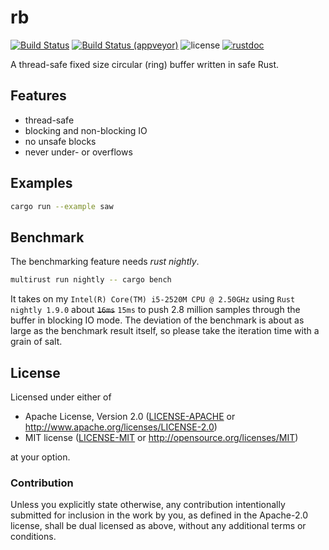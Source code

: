 # rb

[![Build Status](https://travis-ci.org/klingtnet/rb.svg?branch=master)](https://travis-ci.org/klingtnet/rb)
[![Build Status (appveyor)](https://ci.appveyor.com/api/projects/status/ixq6ai1c96ggm4fr?svg=true)](https://ci.appveyor.com/project/klingtnet/rb)
![license](https://img.shields.io/badge/license-MIT%2FApache%202.0-blue.svg)
[![rustdoc](https://img.shields.io/badge/rustdoc-hosted-blue.svg)](https://docs.klingt.net/rustdoc/rb)


A thread-safe fixed size circular (ring) buffer written in safe Rust.

## Features

- thread-safe
- blocking and non-blocking IO
- no unsafe blocks
- never under- or overflows

## Examples

```sh
cargo run --example saw
```

## Benchmark

The benchmarking feature needs *rust nightly*.

```sh
multirust run nightly -- cargo bench
```

It takes on my `Intel(R) Core(TM) i5-2520M CPU @ 2.50GHz` using `Rust nightly 1.9.0` about ~~`16ms`~~ `15ms` to push 2.8 million samples through the buffer in blocking IO mode.
The deviation of the benchmark is about as large as the benchmark result itself, so please take the iteration time with a grain of salt.

## License

Licensed under either of

- Apache License, Version 2.0 ([LICENSE-APACHE](LICENSE-APACHE) or http://www.apache.org/licenses/LICENSE-2.0)
- MIT license ([LICENSE-MIT](LICENSE-MIT) or http://opensource.org/licenses/MIT)

at your option.

### Contribution

Unless you explicitly state otherwise, any contribution intentionally submitted
for inclusion in the work by you, as defined in the Apache-2.0 license, shall be dual licensed as above, without any
additional terms or conditions.

